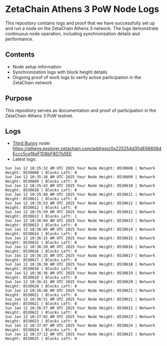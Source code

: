 # ZetaChain Athens 3 PoW Node Logs
This repository contains logs and proof that we have successfully set up and run a node on the ZetaChain Athens 3 network. The logs demonstrate continuous node operation, including synchronization details and performance.

## Contents
- Node setup information
- Synchronization logs with block height details
- Ongoing proof of work logs to verify active participation in the ZetaChain network

## Purpose
This repository serves as documentation and proof of participation in the ZetaChain Athens 3 PoW testnet.

## Logs

- [Third Bunny](https://thirdbunny.xyz/) node: https://athens.explorer.zetachain.com/address/0x225254d35dE666064Eccc5ce16eF1D8bF8D7b5EE
- Latest logs:
```
Sun Jan 12 10:35:32 AM UTC 2025 Your Node Height: 8530608 | Network Height: 8530608 | Blocks Left: 0
Sun Jan 12 10:35:38 AM UTC 2025 Your Node Height: 8530609 | Network Height: 8530609 | Blocks Left: 0
Sun Jan 12 10:35:43 AM UTC 2025 Your Node Height: 8530610 | Network Height: 8530610 | Blocks Left: 0
Sun Jan 12 10:35:48 AM UTC 2025 Your Node Height: 8530611 | Network Height: 8530611 | Blocks Left: 0
Sun Jan 12 10:35:53 AM UTC 2025 Your Node Height: 8530612 | Network Height: 8530612 | Blocks Left: 0
Sun Jan 12 10:35:59 AM UTC 2025 Your Node Height: 8530612 | Network Height: 8530613 | Blocks Left: 1
Sun Jan 12 10:36:04 AM UTC 2025 Your Node Height: 8530613 | Network Height: 8530613 | Blocks Left: 0
Sun Jan 12 10:36:09 AM UTC 2025 Your Node Height: 8530614 | Network Height: 8530614 | Blocks Left: 0
Sun Jan 12 10:36:15 AM UTC 2025 Your Node Height: 8530615 | Network Height: 8530615 | Blocks Left: 0
Sun Jan 12 10:36:20 AM UTC 2025 Your Node Height: 8530616 | Network Height: 8530616 | Blocks Left: 0
Sun Jan 12 10:36:25 AM UTC 2025 Your Node Height: 8530617 | Network Height: 8530617 | Blocks Left: 0
Sun Jan 12 10:36:30 AM UTC 2025 Your Node Height: 8530618 | Network Height: 8530618 | Blocks Left: 0
Sun Jan 12 10:36:36 AM UTC 2025 Your Node Height: 8530619 | Network Height: 8530619 | Blocks Left: 0
Sun Jan 12 10:36:41 AM UTC 2025 Your Node Height: 8530620 | Network Height: 8530620 | Blocks Left: 0
Sun Jan 12 10:36:46 AM UTC 2025 Your Node Height: 8530621 | Network Height: 8530621 | Blocks Left: 0
Sun Jan 12 10:36:51 AM UTC 2025 Your Node Height: 8530621 | Network Height: 8530621 | Blocks Left: 0
Sun Jan 12 10:36:57 AM UTC 2025 Your Node Height: 8530622 | Network Height: 8530622 | Blocks Left: 0
Sun Jan 12 10:37:02 AM UTC 2025 Your Node Height: 8530623 | Network Height: 8530623 | Blocks Left: 0
Sun Jan 12 10:37:07 AM UTC 2025 Your Node Height: 8530624 | Network Height: 8530624 | Blocks Left: 0
Sun Jan 12 10:37:12 AM UTC 2025 Your Node Height: 8530625 | Network Height: 8530625 | Blocks Left: 0
```
